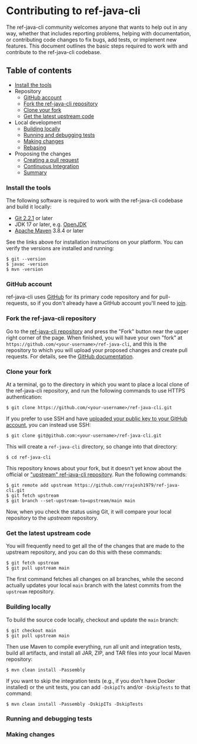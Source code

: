 # Contributing to ref-java-cli

The ref-java-cli community welcomes anyone that wants to help out in any way, whether that includes reporting problems, helping with documentation, or contributing code changes to fix bugs, add tests, or implement new features. 
This document outlines the basic steps required to work with and contribute to the ref-java-cli codebase.

## Table of contents

- [Install the tools](#install-the-tools)
- Repository
  - [GitHub account](#github-account)
  - [Fork the ref-java-cli repository](#fork-the-repository)
  - [Clone your fork](#clone-your-fork)
  - [Get the latest upstream code](#get-the-latest-upstream-code)
- Local development
  - [Building locally](#building-locally)
  - [Running and debugging tests](#running-and-debugging-tests)
  - [Making changes](#making-changes)
  - [Rebasing](#rebasing)
- Proposing the changes
  - [Creating a pull request](#creating-a-pull-request)
  - [Continuous Integration](#continuous-integration)
  - [Summary](#summary)

### Install the tools

The following software is required to work with the ref-java-cli codebase and build it locally:

* [Git 2.2.1](https://git-scm.com) or later
* JDK 17 or later, e.g. [OpenJDK](http://openjdk.java.net/projects/jdk/)
* [Apache Maven](https://maven.apache.org/index.html) 3.8.4 or later

See the links above for installation instructions on your platform. You can verify the versions are installed and running:

    $ git --version
    $ javac -version
    $ mvn -version

### GitHub account

ref-java-cli uses [GitHub](GitHub.com) for its primary code repository and for pull-requests, so if you don't already have a GitHub account you'll need to [join](https://github.com/join).

### Fork the ref-java-cli repository

Go to the [ref-java-cli repository](https://github.com/rrajesh1979/ref-java-cli) and press the "Fork" button near the upper right corner of the page. When finished, you will have your own "fork" at `https://github.com/<your-username>/ref-java-cli`, and this is the repository to which you will upload your proposed changes and create pull requests. For details, see the [GitHub documentation](https://help.github.com/articles/fork-a-repo/).

### Clone your fork

At a terminal, go to the directory in which you want to place a local clone of the ref-java-cli repository, and run the following commands to use HTTPS authentication:

    $ git clone https://github.com/<your-username>/ref-java-cli.git

If you prefer to use SSH and have [uploaded your public key to your GitHub account](https://help.github.com/articles/adding-a-new-ssh-key-to-your-github-account/), you can instead use SSH:

    $ git clone git@github.com:<your-username>/ref-java-cli.git

This will create a `ref-java-cli` directory, so change into that directory:

    $ cd ref-java-cli

This repository knows about your fork, but it doesn't yet know about the official or ["upstream" ref-java-cli repository](https://github.com/rrajesh1979/ref-java-cli). Run the following commands:

    $ git remote add upstream https://github.com/rrajesh1979/ref-java-cli.git
    $ git fetch upstream
    $ git branch --set-upstream-to=upstream/main main

Now, when you check the status using Git, it will compare your local repository to the *upstream* repository.

### Get the latest upstream code

You will frequently need to get all the of the changes that are made to the upstream repository, and you can do this with these commands:

    $ git fetch upstream
    $ git pull upstream main

The first command fetches all changes on all branches, while the second actually updates your local `main` branch with the latest commits from the `upstream` repository.

### Building locally

To build the source code locally, checkout and update the `main` branch:

    $ git checkout main
    $ git pull upstream main

Then use Maven to compile everything, run all unit and integration tests, build all artifacts, and install all JAR, ZIP, and TAR files into your local Maven repository:

    $ mvn clean install -Passembly

If you want to skip the integration tests (e.g., if you don't have Docker installed) or the unit tests, you can add `-DskipITs` and/or `-DskipTests` to that command:

    $ mvn clean install -Passembly -DskipITs -DskipTests

### Running and debugging tests


### Making changes

>>>
>>>
```
